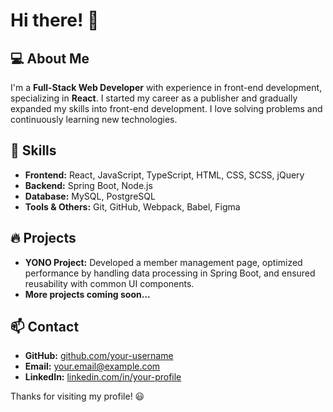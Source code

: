 # Hi there! 👋

## 💻 About Me
I'm a **Full-Stack Web Developer** with experience in front-end development, specializing in **React**. 
I started my career as a publisher and gradually expanded my skills into front-end development. 
I love solving problems and continuously learning new technologies.

## 🚀 Skills
- **Frontend:** React, JavaScript, TypeScript, HTML, CSS, SCSS, jQuery
- **Backend:** Spring Boot, Node.js
- **Database:** MySQL, PostgreSQL
- **Tools & Others:** Git, GitHub, Webpack, Babel, Figma

## 🔥 Projects
- **YONO Project:** Developed a member management page, optimized performance by handling data processing in Spring Boot, and ensured reusability with common UI components.
- **More projects coming soon...**

## 📫 Contact
- **GitHub:** [github.com/your-username](https://github.com/your-username)
- **Email:** your.email@example.com
- **LinkedIn:** [linkedin.com/in/your-profile](https://linkedin.com/in/your-profile)

Thanks for visiting my profile! 😃
